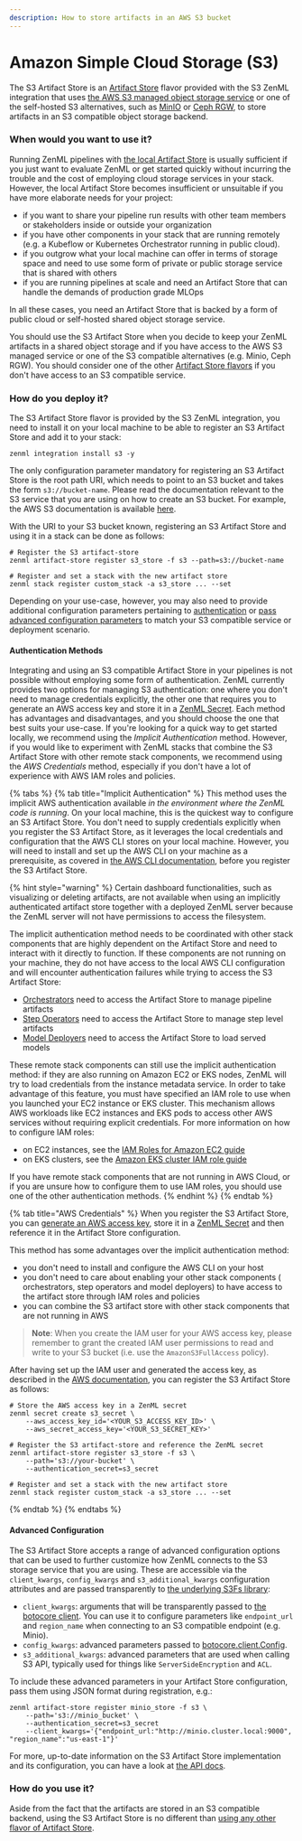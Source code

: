 ```yaml
---
description: How to store artifacts in an AWS S3 bucket
---
```


# Amazon Simple Cloud Storage (S3)

The S3 Artifact Store is an [Artifact Store](./) flavor provided with the S3
ZenML integration that
uses [the AWS S3 managed object storage service](https://aws.amazon.com/s3/) or
one of the self-hosted S3 alternatives, such as [MinIO](https://min.io/)
or [Ceph RGW](https://ceph.io/en/discover/technology/#object), to store
artifacts in an S3 compatible object storage backend.

### When would you want to use it?

Running ZenML pipelines with [the local Artifact Store](local.md) is usually
sufficient if you just want to evaluate ZenML or get started quickly without
incurring the trouble and the cost of employing cloud storage services in your
stack. However, the local Artifact Store becomes insufficient or unsuitable if
you have more elaborate needs for your project:

* if you want to share your pipeline run results with other team members or
  stakeholders inside or outside your organization
* if you have other components in your stack that are running remotely (e.g. a
  Kubeflow or Kubernetes Orchestrator running in public cloud).
* if you outgrow what your local machine can offer in terms of storage space and
  need to use some form of private or public storage service that is shared with
  others
* if you are running pipelines at scale and need an Artifact Store that can
  handle the demands of production grade MLOps

In all these cases, you need an Artifact Store that is backed by a form of
public cloud or self-hosted shared object storage service.

You should use the S3 Artifact Store when you decide to keep your ZenML
artifacts in a shared object storage and if you have access to the AWS S3
managed service or one of the S3 compatible alternatives (e.g. Minio, Ceph RGW).
You should consider one of the
other [Artifact Store flavors](./#artifact-store-flavors) if you don't have
access to an S3 compatible service.

### How do you deploy it?

The S3 Artifact Store flavor is provided by the S3 ZenML integration, you need
to install it on your local machine to be able to register an S3 Artifact Store
and add it to your stack:

```shell
zenml integration install s3 -y
```

The only configuration parameter mandatory for registering an S3 Artifact Store
is the root path URI, which needs to point to an S3 bucket and takes the
form `s3://bucket-name`. Please read the documentation relevant to the S3
service that you are using on how to create an S3 bucket. For example, the AWS
S3 documentation is
available [here](https://docs.aws.amazon.com/AmazonS3/latest/userguide/create-bucket-overview.html).

With the URI to your S3 bucket known, registering an S3 Artifact Store and using
it in a stack can be done as follows:

```shell
# Register the S3 artifact-store
zenml artifact-store register s3_store -f s3 --path=s3://bucket-name

# Register and set a stack with the new artifact store
zenml stack register custom_stack -a s3_store ... --set
```

Depending on your use-case, however, you may also need to provide additional
configuration parameters pertaining
to [authentication](s3.md#authentication-methods)
or [pass advanced configuration parameters](s3.md#advanced-configuration) to
match your S3 compatible service or deployment scenario.

#### Authentication Methods

Integrating and using an S3 compatible Artifact Store in your pipelines is not
possible without employing some form of authentication. ZenML currently provides
two options for managing S3 authentication: one where you don't need to manage
credentials explicitly, the other one that requires you to generate an AWS
access key and store it in
a [ZenML Secret](../../../../old\_book/starter-guide/production-fundamentals/secrets-management.md).
Each method has advantages and disadvantages, and you should choose the one that
best suits your use-case. If you're looking for a quick way to get started
locally, we recommend using the _Implicit Authentication_ method. However, if
you would like to experiment with ZenML stacks that combine the S3 Artifact
Store with other remote stack components, we recommend using the _AWS
Credentials_ method, especially if you don't have a lot of experience with AWS
IAM roles and policies.

{% tabs %}
{% tab title="Implicit Authentication" %}
This method uses the implicit AWS authentication available _in the environment
where the ZenML code is running_. On your local machine, this is the quickest
way to configure an S3 Artifact Store. You don't need to supply credentials
explicitly when you register the S3 Artifact Store, as it leverages the local
credentials and configuration that the AWS CLI stores on your local machine.
However, you will need to install and set up the AWS CLI on your machine as a
prerequisite, as covered
in [the AWS CLI documentation](https://docs.aws.amazon.com/cli/latest/userguide/getting-started-install.html),
before you register the S3 Artifact Store.

{% hint style="warning" %}
Certain dashboard functionalities, such as visualizing or deleting artifacts, 
are not available when using an implicitly authenticated artifact store together
with a deployed ZenML server because the ZenML server will not have permissions
to access the filesystem.

The implicit authentication method needs to be coordinated with other stack
components that are highly dependent on the Artifact Store and need to interact
with it directly to function. If these components are not running on your
machine, they do not have access to the local AWS CLI configuration and will
encounter authentication failures while trying to access the S3 Artifact Store:

* [Orchestrators](../orchestrators/) need to access the Artifact Store to manage
  pipeline artifacts
* [Step Operators](../step-operators/) need to access the Artifact Store to
  manage step level artifacts
* [Model Deployers](../model-deployers/) need to access the Artifact Store to
  load served models

These remote stack components can still use the implicit authentication method:
if they are also running on Amazon EC2 or EKS nodes, ZenML will try to load
credentials from the instance metadata service. In order to take advantage of
this feature, you must have specified an IAM role to use when you launched your
EC2 instance or EKS cluster. This mechanism allows AWS workloads like EC2
instances and EKS pods to access other AWS services without requiring explicit
credentials. For more information on how to configure IAM roles:

* on EC2 instances, see
  the [IAM Roles for Amazon EC2 guide](https://docs.aws.amazon.com/AWSEC2/latest/UserGuide/iam-roles-for-amazon-ec2.html)
* on EKS clusters, see
  the [Amazon EKS cluster IAM role guide](https://docs.aws.amazon.com/eks/latest/userguide/service\_IAM\_role.html)

If you have remote stack components that are not running in AWS Cloud, or if you
are unsure how to configure them to use IAM roles, you should use one of the
other authentication methods.
{% endhint %}
{% endtab %}

{% tab title="AWS Credentials" %}
When you register the S3 Artifact Store, you
can [generate an AWS access key](https://aws.amazon.com/premiumsupport/knowledge-center/create-access-key/),
store it in
a [ZenML Secret](../../../../old\_book/starter-guide/production-fundamentals/secrets-management.md)
and then reference it in the Artifact Store configuration.

This method has some advantages over the implicit authentication method:

* you don't need to install and configure the AWS CLI on your host
* you don't need to care about enabling your other stack components (
  orchestrators, step operators and model deployers) to have access to the
  artifact store through IAM roles and policies
* you can combine the S3 artifact store with other stack components that are not
  running in AWS

> **Note**: When you create the IAM user for your AWS access key, please
> remember to grant the created IAM user permissions to read and write to your
> S3
> bucket (i.e. use the `AmazonS3FullAccess` policy).

After having set up the IAM user and generated the access key, as described in
the [AWS documentation](https://aws.amazon.com/premiumsupport/knowledge-center/create-access-key/),
you can register the S3 Artifact Store as follows:

```shell
# Store the AWS access key in a ZenML secret
zenml secret create s3_secret \
    --aws_access_key_id='<YOUR_S3_ACCESS_KEY_ID>' \
    --aws_secret_access_key='<YOUR_S3_SECRET_KEY>'

# Register the S3 artifact-store and reference the ZenML secret
zenml artifact-store register s3_store -f s3 \
    --path='s3://your-bucket' \
    --authentication_secret=s3_secret

# Register and set a stack with the new artifact store
zenml stack register custom_stack -a s3_store ... --set
```

{% endtab %}
{% endtabs %}

#### Advanced Configuration

The S3 Artifact Store accepts a range of advanced configuration options that can
be used to further customize how ZenML connects to the S3 storage service that
you are using. These are accessible via the `client_kwargs`, `config_kwargs`
and `s3_additional_kwargs` configuration attributes and are passed transparently
to [the underlying S3Fs library](https://s3fs.readthedocs.io/en/latest/#s3-compatible-storage):

* `client_kwargs`: arguments that will be transparently passed
  to [the botocore client](https://boto3.amazonaws.com/v1/documentation/api/latest/reference/core/session.html#boto3.session.Session.client).
  You can use it to configure parameters like `endpoint_url` and `region_name`
  when connecting to an S3 compatible endpoint (e.g. Minio).
* `config_kwargs`: advanced parameters passed
  to [botocore.client.Config](https://botocore.amazonaws.com/v1/documentation/api/latest/reference/config.html).
* `s3_additional_kwargs`: advanced parameters that are used when calling S3 API,
  typically used for things like `ServerSideEncryption` and `ACL`.

To include these advanced parameters in your Artifact Store configuration, pass
them using JSON format during registration, e.g.:

```shell
zenml artifact-store register minio_store -f s3 \
    --path='s3://minio_bucket' \
    --authentication_secret=s3_secret
    --client_kwargs='{"endpoint_url:"http://minio.cluster.local:9000", "region_name":"us-east-1"}'
```

For more, up-to-date information on the S3 Artifact Store implementation and its
configuration, you can have a look
at [the API docs](https://apidocs.zenml.io/latest/integration\_code\_docs/integrations-s3/#zenml.integrations.s3.artifact\_stores.s3\_artifact\_store).

### How do you use it?

Aside from the fact that the artifacts are stored in an S3 compatible backend,
using the S3 Artifact Store is no different
than [using any other flavor of Artifact Store](./#how-to-use-it).
